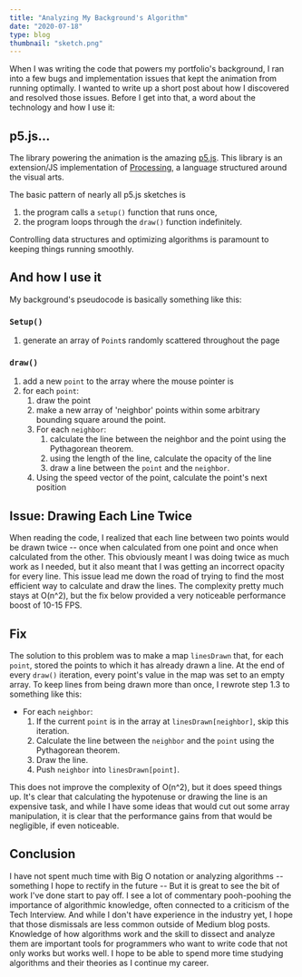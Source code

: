```yaml
---
title: "Analyzing My Background's Algorithm"
date: "2020-07-18"
type: blog
thumbnail: "sketch.png"
---
```


When I was writing the code that powers my portfolio's background, I ran into a few bugs and implementation issues that kept the animation from running optimally. I wanted to write up a short post about how I discovered and resolved those issues. Before I get into that, a word about the technology and how I use it:

## p5.js...

The library powering the animation is the amazing [p5.js](https://p5js.org/). This library is an extension/JS implementation of [Processing](https://processing.org/), a language structured around the visual arts. 

The basic pattern of nearly all p5.js sketches is

 1. the program calls a `setup()` function that runs once,
 2. the program loops through the `draw()` function indefinitely.

Controlling data structures and optimizing algorithms is paramount to keeping things running smoothly.

## And how I use it

My background's pseudocode is basically something like this:

### `Setup()`

1. generate an array of `Point`s randomly scattered throughout the page

### `draw()`

1. add a new `point` to the array where the mouse pointer is
2. for each `point`:
   1. draw the point
   2. make a new array of 'neighbor' points within some arbitrary bounding square around the point.
   3. For each `neighbor`:
       1. calculate the line between the neighbor and the point using the Pythagorean theorem.
       2. using the length of the line, calculate the opacity of the line
       3. draw a line between the `point` and the `neighbor`.
   4. Using the speed vector of the point, calculate the point's next position

## Issue: Drawing Each Line Twice

When reading the code, I realized that each line between two points would be drawn twice -- once when calculated from one point and once when calculated from the other. This obviously meant I was doing twice as much work as I needed, but it also meant that I was getting an incorrect opacity for every line. This issue lead me down the road of trying to find the most efficient way to calculate  and draw the lines. The complexity pretty much stays at O(n^2), but the fix below provided a very noticeable performance boost of 10-15 FPS.

## Fix

The solution to this problem was to make a map `linesDrawn` that, for each `point`, stored the points to which it has already drawn a line. At the end of every `draw()` iteration, every point's value in the map was set to an empty array. To keep lines from being drawn more than once, I rewrote step 1.3 to something like this:

* For each `neighbor`:
   1. If the current `point` is in the array at `linesDrawn[neighbor]`, skip this iteration. 
   2. Calculate the line between the `neighbor` and the `point` using the Pythagorean theorem.
   3. Draw the line.
   4. Push `neighbor` into `linesDrawn[point]`.

This does not improve the complexity of O(n^2), but it does speed things up. It's clear that calculating the hypotenuse or drawing the line is an expensive task, and while I have some ideas that would cut out some array manipulation, it is clear that the performance gains from that would be negligible, if even noticeable.

## Conclusion

I have not spent much time  with Big O notation or analyzing algorithms -- something I hope to rectify in the future -- But it is great to see the bit of work I've done start to pay off. I see a lot of commentary pooh-poohing the importance of algorithmic knowledge, often connected to a criticism of the Tech Interview. And while I don't have experience in the industry yet, I hope that those dismissals are less common outside of Medium blog posts. Knowledge of how algorithms work and the skill to dissect and analyze them are important tools for programmers who want to write code that not only works but works well. I hope to be able to spend more time studying algorithms and their theories as I continue my career.
